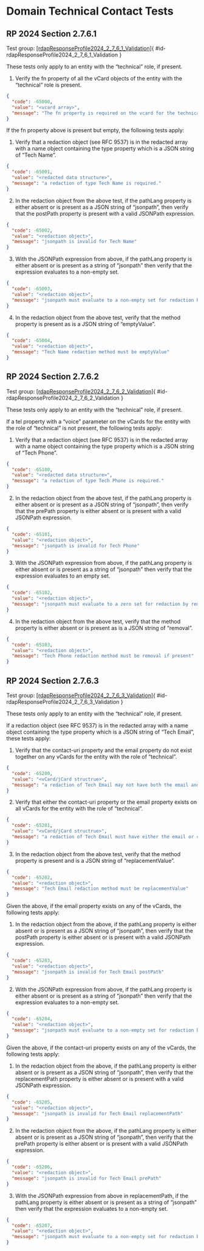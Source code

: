 # Domain Technical Contact Tests

## RP 2024 Section 2.7.6.1

Test group: [[rdapResponseProfile2024_2_7_6_1_Validation]](#id-rdapResponseProfile2024_2_7_6_1_Validation){ #id-rdapResponseProfile2024_2_7_6_1_Validation }

These tests only apply to an entity with the “technical” role, if present.

1. Verify the fn property of all the vCard objects of the entity with the “technical” role is present.
```json
{
  "code": -65000,
  "value": "<vcard array>",
  "message": "The fn property is required on the vcard for the technical contact."
}
```

If the fn property above is present but empty, the following tests apply:

1. Verify that a redaction object (see RFC 9537) is in the redacted array with a name object containing the type property which is a JSON string of “Tech Name”.
```json
{
  "code": -65001,
  "value": "<redacted data structure>",
  "message": "a redaction of type Tech Name is required."
}
```
2. In the redaction object from the above test, if the pathLang property is either absent or is present as a JSON string of “jsonpath”, then verify that the postPath property is present with a valid JSONPath expression.
```json
{
  "code": -65002,
  "value": "<redaction object>",
  "message": "jsonpath is invalid for Tech Name"
}
```
3. With the JSONPath expression from above, if the pathLang property is either absent or is present as a string of “jsonpath” then verify that the expression evaluates to a non-empty set.
```json
{
  "code": -65003,
  "value": "<redaction object>",
  "message": "jsonpath must evaluate to a non-empty set for redaction by empty value of Tech Name."
}
```
4. In the redaction object from the above test, verify that the method property is present as is a JSON string of “emptyValue”.
```json
{
  "code": -65004,
  "value": "<redaction object>",
  "message": "Tech Name redaction method must be emptyValue"
}
```

## RP 2024 Section 2.7.6.2

Test group: [[rdapResponseProfile2024_2_7_6_2_Validation]](#id-rdapResponseProfile2024_2_7_6_2_Validation){ #id-rdapResponseProfile2024_2_7_6_2_Validation }

These tests only apply to an entity with the “technical” role, if present.

If a tel property with a “voice” parameter on the vCards for the entity with the role of “technical” is not present, the following tests apply:

1. Verify that a redaction object (see RFC 9537) is in the redacted array with a name object containing the type property which is a JSON string of “Tech Phone”.
```json
{
  "code": -65100,
  "value": "<redacted data structure>",
  "message": "a redaction of type Tech Phone is required."
}
```
2. In the redaction object from the above test, if the pathLang property is either absent or is present as a JSON string of “jsonpath”, then verify that the prePath property is either absent or is present with a valid JSONPath expression.
```json
{
  "code": -65101,
  "value": "<redaction object>",
  "message": "jsonpath is invalid for Tech Phone"
}
```
3. With the JSONPath expression from above, if the pathLang property is either absent or is present as a string of “jsonpath” then verify that the expression evaluates to an empty set.
```json
{
  "code": -65102,
  "value": "<redaction object>",
  "message": "jsonpath must evaluate to a zero set for redaction by removal of Tech Phone."
}
```
4. In the redaction object from the above test, verify that the method property is either absent or is present as is a JSON string of “removal”.
```json
{
  "code": -65103,
  "value": "<redaction object>",
  "message": "Tech Phone redaction method must be removal if present"
}
```

## RP 2024 Section 2.7.6.3

Test group: [[rdapResponseProfile2024_2_7_6_3_Validation]](#id-rdapResponseProfile2024_2_7_6_3_Validation){ #id-rdapResponseProfile2024_2_7_6_3_Validation }

These tests only apply to an entity with the “technical” role, if present.

If a redaction object (see RFC 9537) is in the redacted array with a name object containing the type property which is a JSON string of “Tech Email”, these tests apply:

1. Verify that the contact-uri property and the email property do not exist together on any vCards for the entity with the role of “technical”. 
```json
{
  "code": -65200,
  "value": "<vCard/jCard structrue>",
  "message": "a redaction of Tech Email may not have both the email and contact-uri"
}
```
2. Verify that either the contact-uri property or the email property exists on all vCards for the entity with the role of “technical”. 
```json
{
  "code": -65201,
  "value": "<vCard/jCard structrue>",
  "message": "a redaction of Tech Email must have either the email or contact-uri"
}
```
3. In the redaction object from the above test, verify that the method property is present and is a JSON string of “replacementValue”.
```json
{
  "code": -65202,
  "value": "<redaction object>",
  "message": "Tech Email redaction method must be replacementValue"
}
```

Given the above, if the email property exists on any of the vCards, the following tests apply:

1. In the redaction object from the above, if the pathLang property is either absent or is present as a JSON string of “jsonpath”, then verify that the postPath property is either absent or is present with a valid JSONPath expression.
```json
{
  "code": -65203,
  "value": "<redaction object>",
  "message": "jsonpath is invalid for Tech Email postPath"
}
```
2. With the JSONPath expression from above, if the pathLang property is either absent or is present as a string of “jsonpath” then verify that the expression evaluates to a non-empty set.
```json
{
  "code": -65204,
  "value": "<redaction object>",
  "message": "jsonpath must evaluate to a non-empty set for redaction by replacementValue of Tech Email."
}
```

Given the above, if the contact-uri property exists on any of the vCards, the following tests apply:

1. In the redaction object from the above, if the pathLang property is either absent or is present as a JSON string of “jsonpath”, then verify that the replacementPath property is either absent or is present with a valid JSONPath expression.
```json
{
  "code": -65205,
  "value": "<redaction object>",
  "message": "jsonpath is invalid for Tech Email replacementPath"
}
```
2. In the redaction object from the above, if the pathLang property is either absent or is present as a JSON string of “jsonpath”, then verify that the prePath property is either absent or is present with a valid JSONPath expression.
```json
{
  "code": -65206,
  "value": "<redaction object>",
  "message": "jsonpath is invalid for Tech Email prePath"
}
```
3. With the JSONPath expression from above in replacementPath, if the pathLang property is either absent or is present as a string of “jsonpath” then verify that the expression evaluates to a non-empty set.
```json
{
  "code": -65207,
  "value": "<redaction object>",
  "message": "jsonpath must evaluate to a non-empty set for redaction by replacementValue of Tech Email in replacementPath"
}
```

